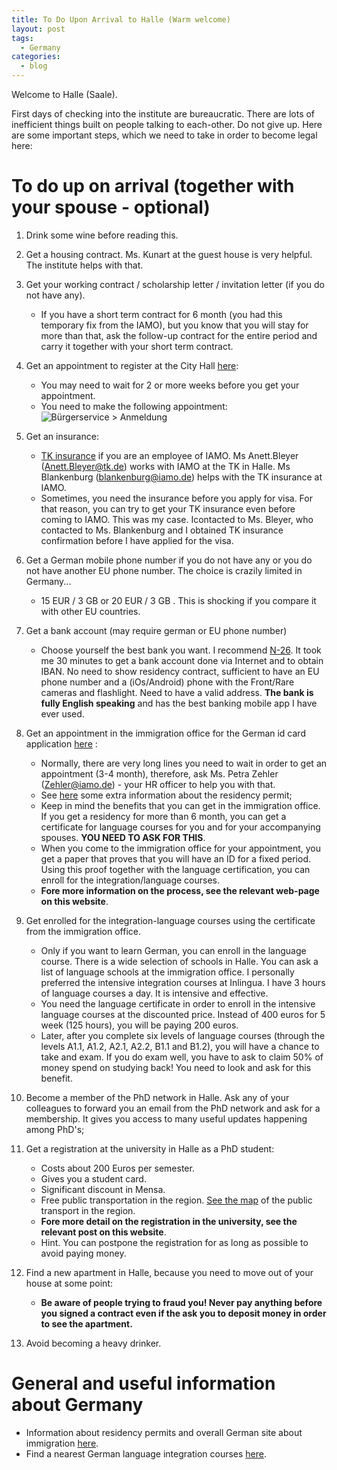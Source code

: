 ```yaml
---
title: To Do Upon Arrival to Halle (Warm welcome)
layout: post
tags:
  - Germany
categories:
  - blog
---
```


Welcome to Halle (Saale).

First days of checking into the institute are bureaucratic. There are lots of inefficient things built on people talking to each-other. Do not give up. Here are some important steps, which we need to take in order to become legal here:

# To do up on arrival (together with your spouse - optional)

1. Drink some wine before reading this.  

1. Get a housing contract. Ms. Kunart at the guest house is very helpful. The institute helps with that.  

1. Get your working contract / scholarship letter / invitation letter (if you do not have any).  

   - If you have a short term contract for 6 month (you had this temporary fix from the IAMO), but you know that you will stay for more than that, ask the follow-up contract for the entire period and carry it together with your short term contract.  
   
1. Get an appointment to register at the City Hall [here](https://www.halle.de/de/Verwaltung/Online-Angebote/Online-Dienste/Terminvereinbarung/Termin-Buergerservic-08648/):  

   - You may need to wait for 2 or more weeks before you get your appointment.  
   - You need to make the following appointment: ![Bürgerservice > Anmeldung](https://github.com/EBukin/EBukin.github.io/blob/master/assets/images/cityhall-appointment.png")  
   
1. Get an insurance:  

   - [TK insurance](https://www.tk.de/) if you are an employee of IAMO. Ms Anett.Bleyer (Anett.Bleyer@tk.de) works with IAMO at the TK in Halle. Ms Blankenburg (blankenburg@iamo.de) helps with the TK insurance at IAMO.
   - Sometimes, you need the insurance before you apply for visa. For that reason, you can try to get your TK insurance even before coming to IAMO. This was my case. Icontacted to Ms. Bleyer, who contacted to Ms. Blankenburg and I obtained TK insurance confirmation before I have applied for the visa.
   
2. Get a German mobile phone number if you do not have any or you do not have another EU phone number. The choice is crazily limited in Germany...
   - 15 EUR / 3 GB [](https://www.simplytel.de/tarifuebersicht#allnet_flats_lte_tab) or 20 EUR / 3 GB [](https://www.base.de/tarife). This is shocking if you compare it with other EU countries.
2. Get a bank account (may require german or EU phone number)
   - Choose yourself the best bank you want. I recommend [N-26](https://next.n26.com/). It took me 30 minutes to get a bank account done via Internet and to obtain IBAN. No need to show residency contract, sufficient to have an EU phone number and a (iOs/Android) phone with the Front/Rare cameras and flashlight. Need to have a valid address. **The bank is fully English speaking** and has the best banking mobile app I have ever used.
2. Get an appointment in the immigration office for the German id card application [here](https://www.halle.de/de/Verwaltung/Online-Angebote/Online-Dienste/Terminvereinbarung/Termin-Auslaenderbeh-08653/) :
   - Normally, there are very long lines you need to wait in order to get an appointment (3-4 month), therefore, ask Ms. Petra Zehler (Zehler@iamo.de) - your HR officer to help you with that.
   - See [here](http://www.bamf.de/EN/Willkommen/Aufenthalt/WichtigeInformationen/wichtigeinformationen-node.html) some extra information about the residency permit;
   - Keep in mind the benefits that you can get in the immigration office. If you get a residency for more than 6 month, you can get a certificate for language courses for you and for your accompanying spouses. **YOU NEED TO ASK FOR THIS**.
   - When you come to the immigration office for your appointment, you get a paper that proves that you will have an ID for a fixed period. Using this proof together with the language certification, you can enroll for the integration/language courses.
   - **Fore more information on the process, see the relevant web-page on this website**.
2. Get enrolled for the integration-language courses using the certificate from the immigration office.
   - Only if you want to learn German, you can enroll in the language course. There is a wide selection of schools in Halle. You can ask a list of language schools at the immigration office. I personally preferred the intensive integration courses at Inlingua. I have 3 hours of language courses a day. It is intensive and effective.
   - You need the language certificate in order to enroll in the intensive language courses at the discounted price. Instead of 400 euros for 5 week (125 hours), you will be paying 200 euros.
   - Later, after you complete six levels of language courses (through the levels A1.1, A1.2, A2.1, A2.2, B1.1 and B1.2), you will have a chance to take and exam. If you do exam well, you have to ask to claim 50% of money spend on studying back! You need to look and ask for this benefit.
2. Become a member of the PhD network in Halle. Ask any of your colleagues to forward you an email from the PhD network and ask for a membership. It gives you access to many useful updates happening among PhD's;
2. Get a registration at the university in Halle as a PhD student:
   - Costs about 200 Euros per semester.
   - Gives you a student card.
   - Significant discount in Mensa.
   - Free public transportation in the region. [See the map](https://www.mdv.de/site/uploads/lnp_mdv_gesamt.pdf) of the public transport in the region.
   - **Fore more detail on the registration in the university, see the relevant post on this website**.
   - Hint. You can postpone the registration for as long as possible to avoid paying money.
2. Find a new apartment in Halle, because you need to move out of your house at some point:
   - **Be aware of people trying to fraud you! Never pay anything before you signed a contract even if the ask you to deposit money in order to see the apartment.**
2. Avoid becoming a heavy drinker.


# General and useful information about Germany

- Information about residency permits and overall German site about immigration [here](http://www.bamf.de/EN/Willkommen/Aufenthalt/WichtigeInformationen/wichtigeinformationen-node.html).
- Find a nearest German language integration courses [here](http://www.bamf.de/SiteGlobals/Functions/WebGIS/EN/WebGIS_Integrationskursort.html).

